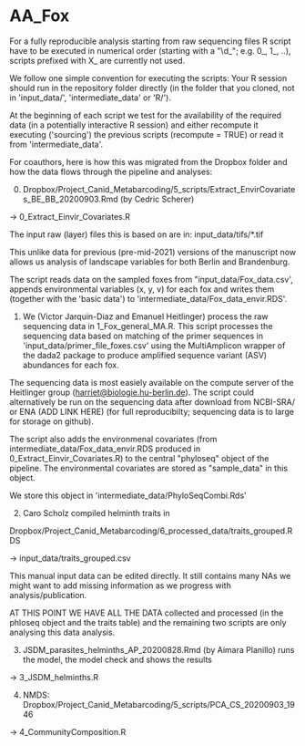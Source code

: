 # AA_Fox

For a fully reproducible analysis starting from raw sequencing files R
script have to be executed in numerical order (starting with a "\\d_";
e.g. 0_, 1_, ..), scripts prefixed with X_ are currently not used.

We follow one simple convention for executing the scripts: Your R
session should run in the repository folder directly (in the folder
that you cloned, not in 'input_data/', 'intermediate_data' or 'R/').

At the beginning of each script we test for the availability of the
required data (in a potentially interactive R session) and either
recompute it executing ('sourcing') the previous scripts (recompute =
TRUE) or read it from 'intermediate_data'. 

For coauthors, here is how this was migrated from the Dropbox folder
and how the data flows through the pipeline and analyses:

0) Dropbox/Project_Canid_Metabarcoding/5_scripts/Extract_EnvirCovariates_BE_BB_20200903.Rmd
(by Cedric Scherer)
 
-> 0_Extract_Einvir_Covariates.R
 
The input raw (layer) files this is based on are in:
input_data/tifs/*.tif

This unlike data for previous (pre-mid-2021) versions of the
manuscript now allows us analysis of landscape variables for both
Berlin and Brandenburg. 

The script reads data on the sampled foxes from
"input_data/Fox_data.csv', appends environmental variables (x, y, v)
for each fox and writes them (together with the 'basic data') to
'intermediate_data/Fox_data_envir.RDS'.
 
1) We (Victor Jarquin-Diaz and Emanuel Heitlinger) process the raw
sequencing data in 1_Fox_general_MA.R. This script processes the
sequencing data based on matching of the primer sequences in
'input_data/primer_file_foxes.csv' using the MultiAmplicon wrapper of
the dada2 package to produce amplified sequence variant (ASV)
abundances for each fox.

The sequencing data is most easiely available on the compute server of
the Heitlinger group (harriet@biologie.hu-berlin.de). The script could
alternatively be run on the sequencing data after download from
NCBI-SRA/ or ENA (ADD LINK HERE) (for full reproducibilty; sequencing
data is to large for storage on github).

The script also adds the environmenal covariates (from
intermediate_data/Fox_data_envir.RDS produced in
0_Extract_Einvir_Covariates.R) to the central "phyloseq" object of the
pipeline. The environmental covariates are stored as "sample_data" in
this object.
 
We store this object in 'intermediate_data/PhyloSeqCombi.Rds'

2) Caro Scholz compiled helminth traits in
 
Dropbox/Project_Canid_Metabarcoding/6_processed_data/traits_grouped.RDS
 
-> input_data/traits_grouped.csv
 
This manual input data can be edited directly. It still contains many
NAs we might want to add missing information as we progress with
analysis/publication.
 
AT THIS POINT WE HAVE ALL THE DATA collected and processed (in the
phloseq object and the traits table) and the remaining two scripts are
only analysing this data analysis.
 
3) JSDM_parasites_helminths_AP_20200828.Rmd (by Aimara
 Planillo) runs the model, the model check and shows the results
 
-> 3_JSDM_helminths.R
 
4) NMDS: Dropbox/Project_Canid_Metabarcoding/5_scripts/PCA_CS_20200903_1946 
 
-> 4_CommunityComposition.R
 
